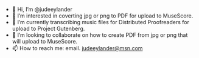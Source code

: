 - 👋 Hi, I’m @judeeylander
- 👀 I’m interested in coverting jpg or png to PDF for upload to MuseScore.
- 🌱 I’m currently transcribing music files for Distributed Proofreaders for upload to Project Gutenberg.
- 💞️ I’m looking to collaborate on how to create PDF from jpg or png that will upload to MuseScore. 
- 📫 How to reach me: email. judeeylander@msn.com

<!---
judeeylander/judeeylander is a ✨ special ✨ repository because its `README.md` (this file) appears on your GitHub profile.
You can click the Preview link to take a look at your changes.
--->
